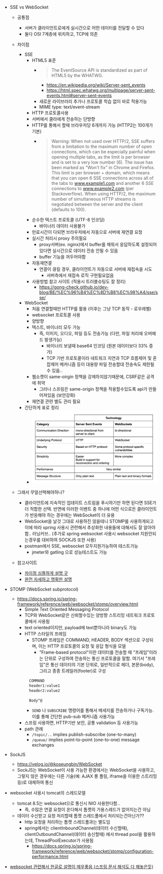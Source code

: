 - SSE vs WebSocket
  - 공통점
    - 서버가 클라이언트로에게 실시간으로 어떤 데이터를 전달할 수 있다
    - 둘다 OSI 7계층에 위치하고, TCP에 의존
  - 차이점
    - SSE
      - HTML5 표준
        - > The EventSource API is standardized as part of HTML5 by the WHATWG.
          - https://en.wikipedia.org/wiki/Server-sent_events
          - https://html.spec.whatwg.org/multipage/server-sent-events.html#server-sent-events
        - 새로운 라이브러리 추가나 프로토콜 학습 없이 바로 적용가능
        - MIME type: text/event-stream
      - HTTP 프로토콜사용
      - 서버에서 클라에게 전송하는 단방향
      - HTTP를 통해서 할때 브라우저당 6개까지 가능 (HTTP2는 100개가 기본)
        - > Warning: When not used over HTTP/2, SSE suffers from a limitation to the maximum number of open connections, which can be especially painful when opening multiple tabs, as the limit is per browser and is set to a very low number (6). The issue has been marked as "Won't fix" in Chrome and Firefox. This limit is per browser + domain, which means that you can open 6 SSE connections across all of the tabs to www.example1.com and another 6 SSE connections to www.example2.com (per Stackoverflow). When using HTTP/2, the maximum number of simultaneous HTTP streams is negotiated between the server and the client (defaults to 100).
      - 순수한 텍스트 프로토콜 (UTF-8 인코딩)
        - 바이너리 데이터 사용불가
      - 만료시간이 다되면 브라우저에서 자동으로 서버에 재연결 요청
      - 실시간 처리시 proxy 주의필요
        - proxy서버(ex. nginx)에서 buffer를 채워서 응답하도록 설정되어있다면 실시간으로 데이터 전송 안될 수 있음
        - buffer 기능을 꺼두어야함
      - 자동재연결
        - 연결이 끊킬 경우, 클라이언트가 자동으로 서버에 재접속을 시도
          - 서버측에서 재접속 로직 구현필요없음
      - 사용방법 참고 사이트 (적용시 트러블슈팅도 잘 정리)
        - https://gong-check.github.io/dev-blog/BE/%EC%96%B4%EC%8D%B8%EC%98%A4/sse/sse/
    - WebSocket
      - 처음 연결할때만 HTTP를 활용 (이후는 그냥 TCP 동작 - 로우레벨)
      - websocket 프로토콜 사용
      - 양방향
      - 텍스트, 바이너리 모두 가능
        - 즉, 이미지, 오디오, 파일 등도 전송가능 (다만, 파일 처리에 오버헤드 발생가능)
          - 바이너리 보낼때 base64 인코딩 (원본 데이터보다 33% 증가)
          - TCP 기반 프로토콜이라 네트워크 지연과 TCP 흐름제어 및 혼잡제어 메커니즘 등이 대용량 파일 전송할대 전송속도 제한될수 있음..
      - 웹소켓이 same-oirgin 정책을 강제하지않기때문에, CSRF같은 공격에 취약
        - 그러나 스프링은 same-origin 정책을 적용할수있도록 api가 만들어져있음 (보안강화)
      - 재연결 관련 별도 관리 필요
    - 간단하게 표로 정리
      - ![](2024-04-02-23-13-43.png)
  - 그래서 무얼선택해야하나?
    - 클라이언트에 지속적인 업데이트 스트림을 푸시하기만 하면 된다면 SSE가 더 적합한 선택. 반면에 이러한 이벤트 중 하나에 어떤 식으로든 클라이언트가 반응해야 하는 경우에는 WebSocket이 더 유용
    - WebSocket을 날것 그대로 사용하진 않을테니 STOMP를 사용하게되고 이에 따라 spring 사용시 관련해서 추상화한 내용들에 대해서도 잘 알아야함.. 러닝커브.. (추가로 spring websocket 사용시 websocket 지원안되는경우를 대비하여 SOCKJS 또한 사용) 
    - postman에서 SSE, websocket 모두지원가능하여 테스트가능
      - jmeter와 gatling 으로 성능테스트도 가능

  - 참고사이트
    - [차이점 심플하게 설명 굿](https://surviveasdev.tistory.com/entry/%EC%9B%B9%EC%86%8C%EC%BC%93-%EA%B3%BC-SSEServer-Sent-Event-%EC%B0%A8%EC%9D%B4%EC%A0%90-%EC%95%8C%EC%95%84%EB%B3%B4%EA%B3%A0-%EC%82%AC%EC%9A%A9%ED%95%B4%EB%B3%B4%EA%B8%B0)
    - [완전 자세하고 명확한 설명](https://softwaremill.com/sse-vs-websockets-comparing-real-time-communication-protocols/#sse-vs-websockets-comparing-real-time-communication-protocols)

- STOMP (WebSocket subprotocol)
  - https://docs.spring.io/spring-framework/reference/web/websocket/stomp/overview.html
    - Simple Text Oriented Messaging Protocol
    - TCP와 WebSocket같은 신뢰할수있는 양방향 스트리밍 네트워크 프로토콜에서 사용됨
    - text oriented이지만, payload에 text뿐아니라 binary도 가능
    - HTTP 스타일의 프레임
      - STOMP 프레임은 COMMAND, HEADER, BODY 섹션으로 구성되며, 이는 HTTP 프로토콜의 요청 및 응답 형식을 모델
        - "Frame-based protocol"이란 데이터를 전송할 때 "프레임"이라는 단위로 구성하여 전송하는 통신 프로토콜을 말함. 여기서 "프레임"은 통신 데이터의 기본 단위로, 일반적으로 헤더, 본문(body), 그리고 종종 트레일러(footer)로 구성
      ```
        COMMAND
        header1:value1
        header2:value2

        Body^@
      ```
        - `SEND` 나 `SUBSCRIBE` 명령어를 통해서 메세지를 전송하거나 구독가능. 이를 통해 간단한 pub-sub 메커니즘 사용가능
    - 스프링 사용하면, HTTP기반 보안, 공통 validation 등 사용가능
    - path 관례
      - `/topic/..` implies publish-subscribe (one-to-many)
      - `/queue/` implies point-to-point (one-to-one) message exchanges
- SockJS
  - https://velog.io/@koseungbin/WebSocket
  -  SockJS는 WebSocket이 사용 가능한 환경에서는 WebSocket을 사용하고, 그렇지 않은 경우에는 다른 기술(예: AJAX 롱 폴링, iframe을 이용한 스트리밍 등)로 대체하여 통신

- websocket 사용시 tomcat의 스레드모델
  - tomcat 8.5는 websocket으로 통신시 NIO 사용한다함..
    - 즉, 수많은 연결 요청이 온다해서 톰켓의 가용스레드가 없어지는건 아님
  - 데이터 수신받고 요청 처리할때 톰켓 스레드풀에서 처리되는건아닌가??
    - http 요청을 처리하는 톰켓 스레드풀과는 별도임
    - spring에서는 clientInboundChannel(데이터 수신할때), clientOutboundChannel(데이터 송신할때) 에서 thread pool을 활용하는데, ThreadPoolExecutor가 사용됨
      - https://docs.spring.io/spring-framework/reference/web/websocket/stomp/configuration-performance.html


- [websocket 관련해서 한글로 설명이 매우좋음 (스프링 문서 해석도 다 해놓은듯)](https://velog.io/@koseungbin/WebSocket)